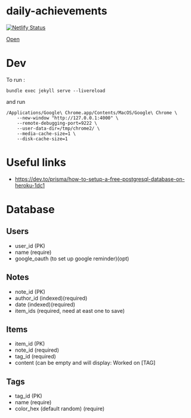 # daily-achievements

[![Netlify Status](https://api.netlify.com/api/v1/badges/a5539525-5cdd-4bb6-990f-1b1e0ef8ad0a/deploy-status)](https://app.netlify.com/sites/daily-achievements/deploys)

[Open](https://daily-achievements.netlify.app/)

# Dev

To run : 

```
bundle exec jekyll serve --livereload
```

and run

```
/Applications/Google\ Chrome.app/Contents/MacOS/Google\ Chrome \
    --new-window "http://127.0.0.1:4000" \
    --remote-debugging-port=9222 \
    --user-data-dir=/tmp/chrome2/ \
    --media-cache-size=1 \
    --disk-cache-size=1
```


# Useful links

* https://dev.to/prisma/how-to-setup-a-free-postgresql-database-on-heroku-1dc1

# Database

## Users
* user_id (PK)
* name (require)
* google_oauth (to set up google reminder)(opt)

## Notes
* note_id (PK)
* author_id (indexed)(required)
* date (indexed)(required)
* item_ids (required, need at east one to save)

## Items
* item_id (PK)
* note_id (required)
* tag_id (required)
* content (can be empty and will display: Worked on [TAG]

## Tags
* tag_id (PK)
* name (require)
* color_hex (default random) (require)


